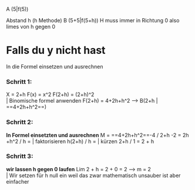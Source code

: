 A (5|f(5))

Abstand h (h Methode)
B (5+5|f(5+h))
H muss immer in Richtung 0 also limes von h gegen 0

# Falls du y nicht hast
In die Formel einsetzen und ausrechnen

### Schritt 1:
X = 2+h
F(x) = x^2
F(2+h) = (2+h)^2                                                               
| Binomische formel anwenden
F(2+h) = 4+2h+h^2 —> B(2+h | ==4+2h+h^2==)

### Schritt 2: 
**In Formel einsetzten und ausrechnen**
M = ==4+2h+h^2==-4 / 2+h -2 =
2h +h^2 / h =                                       | faktorisieren 
h(2+h) / h =                                          | kürzen
2+h / 1 =
2 + h

### Schritt 3:
**wir lassen h gegen 0 laufen**
Lim 2 + h = 2 + 0 = 2 —> m = 2               
| Wir setzen für h null ein weil das zwar mathematisch unsauber ist aber einfacher 
